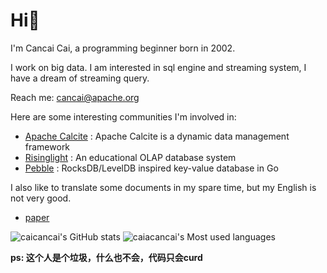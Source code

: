 # Hi👋
I'm Cancai Cai, a programming beginner born in 2002.

I work on big data. I am interested in sql engine and streaming system, I have a dream of streaming query.

Reach me: cancai@apache.org

Here are some interesting communities I'm involved in:

- [Apache Calcite](https://github.com/apache/calcite) : Apache Calcite is a dynamic data management framework
- [Risinglight](https://github.com/risinglightdb/risinglight) : An educational OLAP database system
- [Pebble](https://github.com/cockroachdb/pebble) : RocksDB/LevelDB inspired key-value database in Go

I also like to translate some documents in my spare time, but my English is not very good.

- [paper](https://github.com/caicancai/paper_reading_cn)
  
![caicancai's GitHub stats](https://github-readme-stats.vercel.app/api?username=caicancai)
![caiacancai's Most used languages](https://github-readme-stats.vercel.app/api/top-langs/?username=caicancai&layout=compact&hide_border=true&langs_count=10)


**ps: 这个人是个垃圾，什么也不会，代码只会curd**


